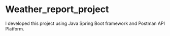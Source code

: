 # Weather_report_project
I developed this project using Java Spring Boot framework and Postman API Platform.
